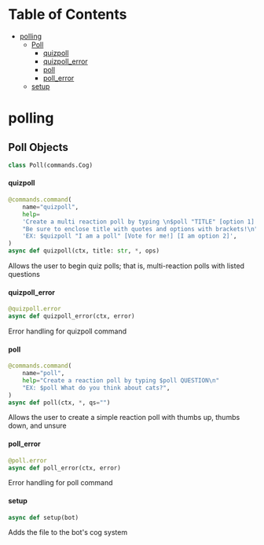 # Table of Contents

* [polling](#polling)
  * [Poll](#polling.Poll)
    * [quizpoll](#polling.Poll.quizpoll)
    * [quizpoll\_error](#polling.Poll.quizpoll_error)
    * [poll](#polling.Poll.poll)
    * [poll\_error](#polling.Poll.poll_error)
  * [setup](#polling.setup)

<a id="polling"></a>

# polling

<a id="polling.Poll"></a>

## Poll Objects

```python
class Poll(commands.Cog)
```

<a id="polling.Poll.quizpoll"></a>

#### quizpoll

```python
@commands.command(
    name="quizpoll",
    help=
    'Create a multi reaction poll by typing \n$poll "TITLE" [option 1] ... [option 6]\n '
    "Be sure to enclose title with quotes and options with brackets!\n"
    'EX: $quizpoll "I am a poll" [Vote for me!] [I am option 2]',
)
async def quizpoll(ctx, title: str, *, ops)
```

Allows the user to begin quiz polls; that is, multi-reaction polls with listed questions

<a id="polling.Poll.quizpoll_error"></a>

#### quizpoll\_error

```python
@quizpoll.error
async def quizpoll_error(ctx, error)
```

Error handling for quizpoll command

<a id="polling.Poll.poll"></a>

#### poll

```python
@commands.command(
    name="poll",
    help="Create a reaction poll by typing $poll QUESTION\n"
    "EX: $poll What do you think about cats?",
)
async def poll(ctx, *, qs="")
```

Allows the user to create a simple reaction poll with thumbs up, thumbs down, and unsure

<a id="polling.Poll.poll_error"></a>

#### poll\_error

```python
@poll.error
async def poll_error(ctx, error)
```

Error handling for poll command

<a id="polling.setup"></a>

#### setup

```python
async def setup(bot)
```

Adds the file to the bot's cog system

